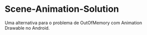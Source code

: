 # Scene-Animation-Solution
Uma alternativa para o problema de OutOfMemory com Animation Drawable no Android.
